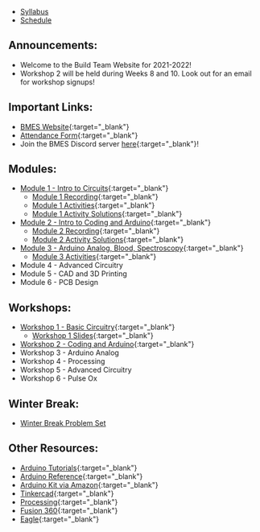 * [Syllabus](https://bmesbuildteamucla.github.io/syllabus)
* [Schedule](https://bmesbuildteamucla.github.io/schedule)

## Announcements:

* Welcome to the Build Team Website for 2021-2022!
* Workshop 2 will be held during Weeks 8 and 10. Look out for an email for workshop signups!


## Important Links:
* [BMES Website](http://bmes.seas.ucla.edu/){:target="_blank"}
* [Attendance Form](https://forms.gle/TnbsyYqZM93ebyAU7){:target="_blank"}
* Join the BMES Discord server [here](https://discord.gg/CE2qMD3v23){:target="_blank"}!

<!-- From 2020-2021 Year
* [Zoom Link for Modules and Workshops](https://ucla.zoom.us/j/96867050222?pwd=YzB0eDUxQTBDblJwdlJ5MGtJeldZdz09){:target="_blank"}
* [Pre-Survey](https://forms.gle/S33p8xAQbwbMVoAy8){:target="_blank"}
* [Roll Call Form](https://forms.gle/XZ7gewyh3c4s5fa69){:target="_blank"}
* [Group Selection Form](https://forms.gle/JmQx6Tgvp3qvBEK69){:target="_blank"}
* [Finalized Team List](https://docs.google.com/spreadsheets/d/13ct0IZtwwvNx59pxNS875X9kuNpFbP7LVUzYOktzIXM/edit?usp=sharing)
-->

## Modules:
* [Module 1 - Intro to Circuits](https://docs.google.com/presentation/d/1uVS40pTPOzMr3Lo37LBFV9Pn5tSCblcV8J7QBXQmzR0/edit?usp=sharing){:target="_blank"}
  - [Module 1 Recording](https://drive.google.com/drive/folders/1hN4cSLjjiMO3vtS0L78lizTGECJE9waA?usp=sharing){:target="_blank"}
  - [Module 1 Activities](https://docs.google.com/presentation/d/1489hI5engnE9hec6Nw_IgVv0xHJ5sZ-GlS2OXzRIcxw/edit?usp=sharing){:target="_blank"}
  - [Module 1 Activity Solutions](https://drive.google.com/file/d/1Cd9dlDVE49lcDEyZ7GGZT8Js4mRNv2PJ/view?usp=sharing){:target="_blank"}
* [Module 2 - Intro to Coding and Arduino](https://docs.google.com/presentation/d/1Dq4MChHv0nf5dIAPj8tI3E2BrnDZHsCAGBSRVmRKBzY/edit#slide=id.ga8a2b44bee_1_8){:target="_blank"}
  - [Module 2 Recording](https://drive.google.com/file/d/1ip101iTLsNvkOYwQJIGidGGStyfOG4iH/view?usp=sharing){:target="_blank"}
  - [Module 2 Activity Solutions](https://drive.google.com/file/d/1aIJo_Upw3mM1sTUNunLbCelsiThxx5iE/view?usp=sharing){:target="_blank"}
* [Module 3 - Arduino Analog, Blood, Spectroscopy](https://docs.google.com/presentation/d/1YxSJYIVqxgyMS-NRKbM2Bqwp5f2EEt_fTw4BTzR31UY/edit?usp=sharing){:target="_blank"}
  - [Module 3 Activities](https://docs.google.com/presentation/d/1ZxnZP-A5LSljeSS1OyizlYCwVj_6j2uMYqVEfEAYXGQ/edit?usp=sharing){:target="_blank"}
* Module 4 - Advanced Circuitry
* Module 5 - CAD and 3D Printing
* Module 6 - PCB Design


<!-- With Links
* [Module 1 - Intro to Circuits](https://docs.google.com/presentation/d/1uVS40pTPOzMr3Lo37LBFV9Pn5tSCblcV8J7QBXQmzR0/edit?usp=sharing){:target="_blank"}
  - [Module 1 Recording](https://drive.google.com/file/d/1v371u52bdkZyGOkvFJzcsAOQe06-_4Qy/view?usp=sharing){:target="_blank"}
  - [Module 1 Activities](https://docs.google.com/presentation/d/1489hI5engnE9hec6Nw_IgVv0xHJ5sZ-GlS2OXzRIcxw/edit?usp=sharing){:target="_blank"}
  - [Module 1 Activity Solutions](https://drive.google.com/file/d/1J_z3CAFmWk9ujj_maz5YnWc7n3M9VWPJ/view?usp=sharing){:target="_blank"}
* [Module 2 - Intro to Coding and Arduino](https://docs.google.com/presentation/d/1Dq4MChHv0nf5dIAPj8tI3E2BrnDZHsCAGBSRVmRKBzY/edit?usp=sharing){:target="_blank"}
  - [Module 2 Recording](https://drive.google.com/file/d/1xmCU8u5Aomu36mV8U3n71bmUfTq5h724/view?usp=sharing){:target="_blank"} 
  - [Module 2 Activities](https://docs.google.com/presentation/d/1RHRVP0H-DL_SKJpD66BXp04Yq1iwUF7q1n8w82Ldv9o/edit?usp=sharing){:target="_blank"}
  - [Module 2 Activity Solutions](https://docs.google.com/document/d/1MzfLSbuJoHVhDSM6XlCwdYagjAlEi4IGY25DPQf27Ec/edit?usp=sharing){:target="_blank"}
* [Module 3 - Problem Set Review](https://docs.google.com/presentation/d/1bF2aBrfiVDbsl4BbiuVNkvIp0XhuALoruwlb3VXub64/edit?usp=sharing){:target="_blank"}
  - [Module 3 Recording](https://drive.google.com/file/d/1NyrDVi4oBQ-SoxyRDRxZnc-5wSosoatK/view?usp=sharing){:target="_blank"} 
* [Module 4 - Arduino Analog, Blood, Spectroscopy](https://docs.google.com/presentation/d/1YxSJYIVqxgyMS-NRKbM2Bqwp5f2EEt_fTw4BTzR31UY/edit?usp=sharing){:target="_blank"}
  - [Module 4 Recording](https://drive.google.com/file/d/1-yaJTApEJiRRiEnX-wZsOeQVv1biUL8C/view?usp=sharing){:target="_blank"}
  - [Module 4 Activities](https://docs.google.com/presentation/d/1ZxnZP-A5LSljeSS1OyizlYCwVj_6j2uMYqVEfEAYXGQ/edit?usp=sharing){:target="_blank"}
* [Module 5 - Advanced Circuitry](https://docs.google.com/presentation/d/1xZ14nbmwqd3Bsuy7LpmPoQUacMf6yJs96JQIXX6Ul2s/edit?usp=sharing){:target="_blank"}
  - [Module 5 Recording](https://drive.google.com/file/d/1dLHPdjpzbRskUAH4b6CofQsArsVdxpXV/view?usp=sharing){:target="_blank"}
  - [Module 5 Activities](https://docs.google.com/presentation/d/1Qmtu3cE9Phi8xWsbqv5lOeE3GV_CpcD86s8euvDl8BE/edit?usp=sharing)
  - Module 5 Useful Videos:
    - [Negative Feedback in Op-Amps](https://www.allaboutcircuits.com/video-tutorials/op-amp-basics-negative-feedback/){:target="_blank"}
    - [Voltage Follower](https://www.allaboutcircuits.com/video-tutorials/op-amp-applications-voltage-follower/){:target="_blank"}
    - [Inverting Amplifier](https://www.allaboutcircuits.com/video-tutorials/the-basic-op-amp-inverting-amplifier/){:target="_blank"}
    - [Non-inverting Amplifier](https://www.allaboutcircuits.com/video-tutorials/basic-amplifier-configurations-non-inverting-amplifier/){:target="_blank"}
    - [Transimpedance Amplifier](https://www.allaboutcircuits.com/video-tutorials/op-amp-applications-current-to-voltage-converter/){:target="_blank"}
* [Module 6 - CAD and 3D Printing](https://docs.google.com/presentation/d/1RDshwkJUQud9CRptHAF7yrQGRXJNLHwiaCfa4hN73uM/edit?usp=sharig){:target="_blank"}
  - [Module 6 Recording](https://drive.google.com/file/d/1vzV2xjUUbSyrw0-quR95nKaR6NmxuKvp/view?usp=sharing){:target="_blank"}
* [Module 7 - PCB Design](https://docs.google.com/presentation/d/1a9UcMGXtBZa6nYkGyeF7D-Wecjr_owqN8O3C9EpJRV0/edit?usp=sharing){:target="_blank"}
  - [Module 7 Recording](https://drive.google.com/file/d/17T4tNrzg3KxWoqgs2wTcl5bq5_p-sY0i/view?usp=sharing){:target="_blank"}
-->

## Workshops:
* [Workshop 1 - Basic Circuitry](https://bmesbuildteamucla.github.io/workshops/workshop-1--basic-circuitry){:target="_blank"}
  - [Workshop 1 Slides](https://docs.google.com/presentation/d/1RC_bobBdJMnhn9D2W-R6I9JIiwUoX7fFGtcsMhnt3hw/edit?usp=sharing){:target="_blank"}
* [Workshop 2 - Coding and Arduino](https://bmesbuildteamucla.github.io/workshops/workshop-2--coding-and-arduino){:target="_blank"}
* Workshop 3 - Arduino Analog
* Workshop 4 - Processing
* Workshop 5 - Advanced Circuitry
* Workshop 6 - Pulse Ox

<!-- With Links
* [Workshop 1 - Basic Circuitry](https://bmesbuildteamucla.github.io/workshops/workshop-1--basic-circuitry)
* [Workshop 2 - Coding and Arduino](https://bmesbuildteamucla.github.io/workshops/workshop-2--coding-and-arduino)
* [Workshop 3 - Arduino Analog](https://bmesbuildteamucla.github.io/workshops/workshop-3--arduino-analog)
* [Workshop 4 - Processing](https://bmesbuildteamucla.github.io/workshops/workshop-4--processing)
* [Workshop 5 - Advanced Circuitry](https://bmesbuildteamucla.github.io/workshops/workshop-5--advanced-circuitry)
* [Workshop 6 - Pulse Ox](https://bmesbuildteamucla.github.io/workshops/workshop-6--pulse-ox)
  - [Workshop 6 Slides](https://docs.google.com/presentation/d/1lXCjlvBOu5xO9jylCpoHvO5GxCgGoJhBh_2EO6PUc8k/edit?usp=sharing){:target="_blank"}
* [Pulse Ox Workshops Slides](https://docs.google.com/presentation/d/1E5gPq8T2_aN52fQAGBAVvM0ohi9-Oa1ZkAPdwF6Nm9w/edit?usp=sharing)
* [Pulse Ox Presentation Template](https://docs.google.com/presentation/d/1dob9p1WphbKbcz2q1rpLnYft7KFWSWCEwtdFZxsUTe0/edit?usp=sharing)
-->


## Winter Break:
* [Winter Break Problem Set](https://bmesbuildteamucla.github.io/winter-break/problem-set-2)

<!--
* [Spring Break Competition Details](https://bmesbuildteamucla.github.io/spring-break)
-->

## Other Resources:
* [Arduino Tutorials](https://www.arduino.cc/en/Tutorial/HomePage){:target="_blank"}
* [Arduino Reference](https://www.arduino.cc/reference/en/){:target="_blank"}
* [Arduino Kit via Amazon](https://www.amazon.com/ELEGOO-Project-Tutorial-Controller-Projects/dp/B01D8KOZF4/ref=sr_1_3?dchild=1&keywords=arduino+uno+starter+kit&qid=1603664935&sr=8-3){:target="_blank"}
* [Tinkercad](https://www.tinkercad.com/){:target="_blank"}
* [Processing](https://processing.org/){:target="_blank"}
* [Fusion 360](https://www.autodesk.com/campaigns/education/fusion-360){:target="_blank"}
* [Eagle](https://www.autodesk.com/products/eagle/overview){:target="_blank"}


